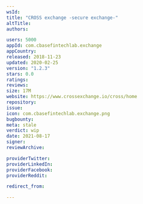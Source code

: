 ```yaml
---
wsId: 
title: "CROSS exchange -secure exchange-"
altTitle: 
authors:

users: 5000
appId: com.cbasefintechlab.exchange
appCountry: 
released: 2018-11-23
updated: 2020-02-25
version: "1.2.3"
stars: 0.0
ratings: 
reviews: 
size: 17M
website: https://www.crossexchange.io/cross/home
repository: 
issue: 
icon: com.cbasefintechlab.exchange.png
bugbounty: 
meta: stale
verdict: wip
date: 2021-08-17
signer: 
reviewArchive:

providerTwitter: 
providerLinkedIn: 
providerFacebook: 
providerReddit: 

redirect_from:

---
```


